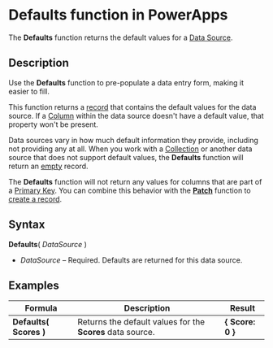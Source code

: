 <properties
	pageTitle="PowerApps: Defaults function"
	description="Reference information for the Defaults function in PowerApps, including syntax and examples"
	services="powerapps"
	documentationCenter="na"
	authors="gregli-msft"
	manager="dwrede"
	editor=""
	tags=""/>

<tags
   ms.service="powerapps"
   ms.devlang="na"
   ms.topic="article"
   ms.tgt_pltfrm="na"
   ms.workload="na"
   ms.date="11/01/2015"
   ms.author="gregli"/>

# Defaults function in PowerApps #

The **Defaults** function returns the default values for a [Data Source](working-with-data-sources.md).  

## Description ##

Use the **Defaults** function to pre-populate a data entry form, making it easier to fill. 

This function returns a [record](file-name.md) that contains the default values for the data source.  If a [Column](file-name.md) within the data source doesn't have a default value, that property won't be present.

Data sources vary in how much default information they provide, including not providing any at all.  When you work with a [Collection](file-name.md) or another data source that does not support default values, the **Defaults** function will return an [empty](file-name.md) record.

The **Defaults** function will not return any values for columns that are part of a [Primary Key](file-name.md).  You can combine this behavior with the **[Patch](function-patch.md)** function to [create a record](working-with-data-sources.md).

## Syntax ##

**Defaults**( *DataSource* )

- *DataSource* – Required. Defaults are returned for this data source.

## Examples ##

| Formula                                 | Description                                                                                                                                           | Result              |
|-----------------------------------------|-------------------------------------------------------------------------------------------------------------------------------------------------------|---------------------|
| **Defaults( Scores )** | Returns the default values for the **Scores** data source. | **{ Score: 0 }** |

